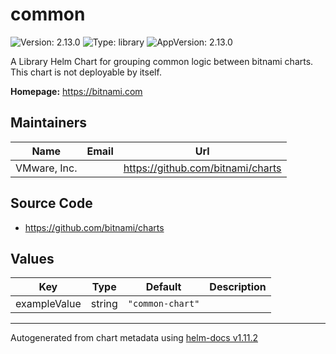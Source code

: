 # common

![Version: 2.13.0](https://img.shields.io/badge/Version-2.13.0-informational?style=flat-square) ![Type: library](https://img.shields.io/badge/Type-library-informational?style=flat-square) ![AppVersion: 2.13.0](https://img.shields.io/badge/AppVersion-2.13.0-informational?style=flat-square)

A Library Helm Chart for grouping common logic between bitnami charts. This chart is not deployable by itself.

**Homepage:** <https://bitnami.com>

## Maintainers

| Name | Email | Url |
| ---- | ------ | --- |
| VMware, Inc. |  | <https://github.com/bitnami/charts> |

## Source Code

* <https://github.com/bitnami/charts>

## Values

| Key | Type | Default | Description |
|-----|------|---------|-------------|
| exampleValue | string | `"common-chart"` |  |

----------------------------------------------
Autogenerated from chart metadata using [helm-docs v1.11.2](https://github.com/norwoodj/helm-docs/releases/v1.11.2)
